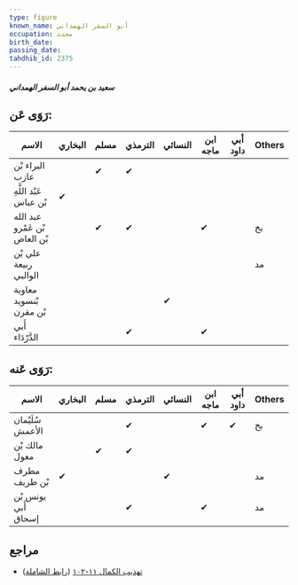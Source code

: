 ```yaml
---
type: figure
known_name: أبو السفر الهمداني
occupation: محدث
birth_date:
passing_date:
tahdhib_id: 2375
---
```

##### سعيد بن يحمد أبو السفر الهمداني

## رَوَى عَن:
| الاسم                         | البخاري | مسلم | الترمذي | النسائي | ابن ماجه | أبي داود | Others |
| ----------------------------- | ------- | ---- | ------- | ------- | -------- | -------- | ------ |
| البراء بْن عازب               |         | ✔    | ✔       |         |          |          |        |
| عَبْد اللَّهِ بْن عباس        | ✔       |      |         |         |          |          |        |
| عبد الله بْن عَمْرو بْن العاص |         | ✔    | ✔       |         | ✔        |          | بخ     |
| علي بْن ربيعة الوالبي         |         |      |         |         |          |          | مد     |
| معاوية بْنسويد بْن مقرن       |         |      |         | ✔       |          |          |        |
| أَبي الدَّرْدَاء              |         |      | ✔       |         | ✔        |          |        |
## رَوَى عَنه:
| الاسم               | البخاري | مسلم | الترمذي | النسائي | ابن ماجه | أبي داود | Others |
| ------------------- | ------- | ---- | ------- | ------- | -------- | -------- | ------ |
| سُلَيْمان الأعمش    |         |      | ✔       |         | ✔        | ✔        | بخ     |
| مالك بْن مغول       |         | ✔    | ✔       |         |          |          |        |
| مطرف بْن طريف       | ✔       |      |         | ✔       |          |          | مد     |
| يونس بْن أَبي إسحاق |         |      | ✔       |         | ✔        |          | مد     |
## مراجع
- [تهذيب الكمال ١١-١٠٢](obsidian://open?vault=Tahdhib-al-Kamal&file=Figures/٢٣٧٥-سعيد%20بن%20يحمد%20أبو%20السفر%20الهمداني) ([رابط الشاملة](https://shamela.ws/book/3722/5422))